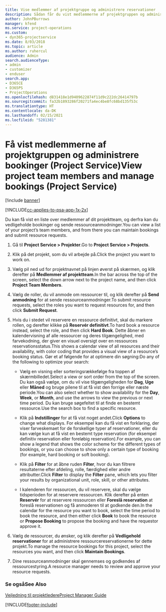 ```yaml
---
title: Vise medlemmer af projektgruppe og administrere reservationer
description: Sådan får du vist medlemmerne af projektgruppen og administrerer bookinger i Project Service
author: JohnPBurrows
manager: kfend
ms.service: project-operations
ms.custom:
- dyn365-projectservice
ms.date: 8/03/2018
ms.topic: article
ms.author: ruhercul
audience: Admin
search.audienceType:
- admin
- customizer
- enduser
search.app:
- D365CE
- D365PS
- ProjectOperations
ms.openlocfilehash: d831418e1d9409622874f11d9c222dc26414797b
ms.sourcegitcommit: fa32b1893286f20271fa4ec4be8fc68bd135f53c
ms.translationtype: HT
ms.contentlocale: da-DK
ms.lasthandoff: 02/15/2021
ms.locfileid: "5281381"
---
```

# <a name="view-project-team-members-and-manage-bookings-project-service"></a><span data-ttu-id="c752c-103">Få vist medlemmerne af projektgruppen og administrere bookinger (Project Service)</span><span class="sxs-lookup"><span data-stu-id="c752c-103">View project team members and manage bookings (Project Service)</span></span>

[!include [banner](../includes/psa-now-project-operations.md)]

[!INCLUDE[cc-applies-to-psa-app-1x-2x](../includes/cc-applies-to-psa-app-1x-2x.md)]

<span data-ttu-id="c752c-104">Du kan få vist en liste over medlemmer af dit projektteam, og derfra kan du vedligeholde bookinger og sende ressourceanmodninger.</span><span class="sxs-lookup"><span data-stu-id="c752c-104">You can view a list of your project’s team members, and from there you can maintain bookings and submit resource requests.</span></span>  
  
1.  <span data-ttu-id="c752c-105">Gå til **Project Service > Projekter**.</span><span class="sxs-lookup"><span data-stu-id="c752c-105">Go to **Project Service > Projects**.</span></span>  
  
2.  <span data-ttu-id="c752c-106">Klik på det projekt, som du vil arbejde på.</span><span class="sxs-lookup"><span data-stu-id="c752c-106">Click the project you want to work on.</span></span>  
  
3.  <span data-ttu-id="c752c-107">Vælg pil ned ud for projektnavnet på linjen øverst på skærmen, og klik derefter på **Medlemmer af projektteam**.</span><span class="sxs-lookup"><span data-stu-id="c752c-107">In the bar across the top of the screen, select the down arrow next to the project name, and then click **Project Team Members**.</span></span>  
  
4.  <span data-ttu-id="c752c-108">Vælg de roller, du vil anmode om ressourcer til, og klik derefter på **Send anmodning** for at sende ressourceanmodninger.</span><span class="sxs-lookup"><span data-stu-id="c752c-108">To submit resource requests, select the roles you want to request resources for, and then click **Submit Request**.</span></span>  
  
5.  <span data-ttu-id="c752c-109">Hvis du i stedet vil reservere en ressource definitivt, skal du markere rollen, og derefter klikke på **Reservér definitivt**.</span><span class="sxs-lookup"><span data-stu-id="c752c-109">To hard book a resource instead, select the role, and then click **Hard Book**.</span></span> <span data-ttu-id="c752c-110">Dette åbner en kalendervisning af alle ressourcer og deres tilgængelighed, med farvekodning, der giver en visuel oversigt over en ressources reservationsstatus.</span><span class="sxs-lookup"><span data-stu-id="c752c-110">This shows a calendar view of all resources and their availability, with color coding that provides a visual view of a resource’s booking status.</span></span> <span data-ttu-id="c752c-111">Gør et af følgende for at optimere din søgning:</span><span class="sxs-lookup"><span data-stu-id="c752c-111">Do any of the following to optimize your search:</span></span>  
  
    -   <span data-ttu-id="c752c-112">Vælg en visning eller sorteringsrækkefølge fra toppen af skærmbilledet.</span><span class="sxs-lookup"><span data-stu-id="c752c-112">Select a view or sort order from the top of the screen.</span></span> <span data-ttu-id="c752c-113">Du kan også vælge, om du vil vise tilgængeligheden for **Dag**, **Uge** eller **Måned** og bruge pilene til at få vist den forrige eller næste periode.</span><span class="sxs-lookup"><span data-stu-id="c752c-113">You can also select whether to show availability for the **Day**, **Week**, or **Month**, and use the arrows to view the previous or next time period.</span></span> <span data-ttu-id="c752c-114">Du kan bruge søgefeltet til at finde en bestemt ressource.</span><span class="sxs-lookup"><span data-stu-id="c752c-114">Use the search box to find a specific resource.</span></span>  
  
    -   <span data-ttu-id="c752c-115">Klik på **Indstillinger** for at få vist noget andet.</span><span class="sxs-lookup"><span data-stu-id="c752c-115">Click **Options** to change what displays.</span></span> <span data-ttu-id="c752c-116">For eksempel kan du få vist en forklaring, der viser farveskemaet for de forskellige typer af reservationer, eller du kan vælge kun at få vist en bestemt type reservation (for eksempel definitiv reservation eller foreløbig reservation).</span><span class="sxs-lookup"><span data-stu-id="c752c-116">For example, you can show a legend that shows the color scheme for the different types of bookings, or you can choose to show only a certain type of booking (for example, hard booking or soft booking).</span></span>  
  
    -   <span data-ttu-id="c752c-117">Klik på **Filter** for at åbne ruden **Filter**, hvor du kan filtrere resultaterne efter afdeling, rolle, færdighed eller andre attributter.</span><span class="sxs-lookup"><span data-stu-id="c752c-117">Click **Filter** to display the **Filter** pane, which lets you filter your results by organizational unit, role, skill, or other attributes.</span></span>  
  
    -   <span data-ttu-id="c752c-118">I kalenderen for ressourcen, du vil reservere, skal du vælge tidsperioden for at reservere ressourcen. Klik derefter på enten **Reservér** for at reservere ressourcen eller **Foreslå reservation** at foreslå reservationen og få anmoderen til at godkende den.</span><span class="sxs-lookup"><span data-stu-id="c752c-118">In the calendar for the resource you want to book, select the time period to book the resource, and then either click **Book** to book the resource or **Propose Booking** to propose the booking and have the requestor approve it.</span></span>  
  
6.  <span data-ttu-id="c752c-119">Vælg de ressourcer, du ønsker, og klik derefter på **Vedligehold reservationer** for at administrere ressourcereservationerne for dette projekt.</span><span class="sxs-lookup"><span data-stu-id="c752c-119">To manage the resource bookings for this project, select the resources you want, and then click **Maintain Bookings**.</span></span>  
  
7.  <span data-ttu-id="c752c-120">Dine ressourceanmodninger skal gennemses og godkendes af ressourcestyring.</span><span class="sxs-lookup"><span data-stu-id="c752c-120">A resource manager needs to review and approve your resource requests.</span></span>  
  
### <a name="see-also"></a><span data-ttu-id="c752c-121">Se også</span><span class="sxs-lookup"><span data-stu-id="c752c-121">See Also</span></span>  
 [<span data-ttu-id="c752c-122">Vejledning til projektledere</span><span class="sxs-lookup"><span data-stu-id="c752c-122">Project Manager Guide</span></span>](../psa/project-manager-guide.md)


[!INCLUDE[footer-include](../includes/footer-banner.md)]